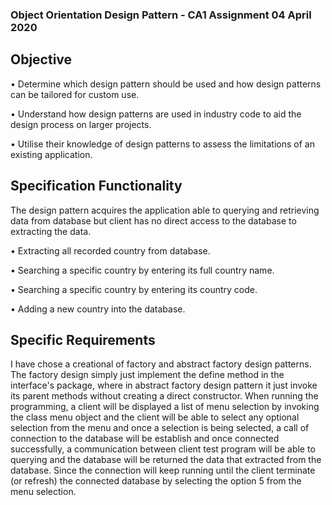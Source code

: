 ### Object Orientation Design Pattern - CA1 Assignment 04 April 2020

## Objective

• Determine which design pattern should be used and how design patterns can be tailored for custom use.
 
• Understand how design patterns are used in industry code to aid the design process on larger projects.
 
• Utilise their knowledge of design patterns to assess the limitations of an existing application. 

## Specification Functionality

The design pattern acquires the application able to querying and retrieving data from database but client has no direct access to the database to extracting the data.

• Extracting all recorded country from database.

• Searching a specific country by entering its full country name.

• Searching a specific country by entering its country code.

• Adding a new country into the database.

## Specific Requirements 

I have chose a creational of factory and abstract factory design patterns.
The factory design simply just implement the define method in the interface's package, where in abstract factory design pattern it just invoke its parent methods without creating a direct constructor.
When running the programming, a client will be displayed a list of menu selection by invoking the class menu object and the client will be able to select any optional selection from the menu and once a selection is being selected, a call of connection to the database will be establish and once connected successfully, a communication between client test program will be able to querying and the database will be returned the data that extracted from the database.
Since the connection will keep running until the client terminate (or refresh) the connected database by selecting the option 5 from the menu selection.
